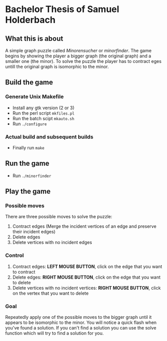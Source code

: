 # Bachelor Thesis of Samuel Holderbach

## What this is about
A simple graph puzzle called <i>Minorensucher</i> or <i>minorfinder</i>.
The game begins by showing the player a bigger graph (the original graph) and a smaller one (the minor). To solve the puzzle the player has to contract eges untill the original graph is isomorphic to the minor.

## Build the game
### Generate Unix Makefile
- Install any gtk version (2 or 3)
- Run the perl script `mkfiles.pl`
- Run the batch scipt `mkauto.sh`
- Run `./configure`
### Actual build and subsequent builds
- Finally run `make`

## Run the game
- Run `./minorfinder`

## Play the game
### Possible moves
There are three possible moves to solve the puzzle:
1. Contract edges (Merge the incident vertices of an edge and preserve their incident edges)
2. Delete edges
3. Delete vertices with no incident edges
### Control
1. Contract edges: **LEFT MOUSE BUTTON**,
  click on the edge that you want to contract
2. Delete edges: **RIGHT MOUSE BUTTON**,
  click on the edge that you want to delete
3. Delete vertices with no incident vertices: **RIGHT MOUSE BUTTON**,
  click on the vertex that you want to delete
### Goal
Repeatedly apply one of the possible moves to the bigger graph until it appears to be isomorphic to the minor.
You will notice a quick flash when you've found a solution. If you can't find a solution you can use the solve
function which will try to find a solution for you.
